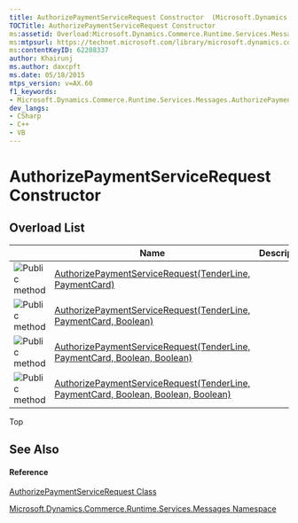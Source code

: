 ```yaml
---
title: AuthorizePaymentServiceRequest Constructor  (Microsoft.Dynamics.Commerce.Runtime.Services.Messages)
TOCTitle: AuthorizePaymentServiceRequest Constructor
ms:assetid: Overload:Microsoft.Dynamics.Commerce.Runtime.Services.Messages.AuthorizePaymentServiceRequest.#ctor
ms:mtpsurl: https://technet.microsoft.com/library/microsoft.dynamics.commerce.runtime.services.messages.authorizepaymentservicerequest.authorizepaymentservicerequest(v=AX.60)
ms:contentKeyID: 62208337
author: Khairunj
ms.author: daxcpft
ms.date: 05/18/2015
mtps_version: v=AX.60
f1_keywords:
- Microsoft.Dynamics.Commerce.Runtime.Services.Messages.AuthorizePaymentServiceRequest.#ctor
dev_langs:
- CSharp
- C++
- VB
---
```


# AuthorizePaymentServiceRequest Constructor

## Overload List

<table>
<thead>
<tr class="header">
<th> </th>
<th>Name</th>
<th>Description</th>
</tr>
</thead>
<tbody>
<tr class="odd">
<td><img src="images/Dn987397.pubmethod(en-us,AX.60).gif" title="Public method" alt="Public method" /></td>
<td><a href="authorizepaymentservicerequest-constructor-tenderline-paymentcard-microsoft-dynamics-commerce-runtime-services-messages.md">AuthorizePaymentServiceRequest(TenderLine, PaymentCard)</a></td>
<td></td>
</tr>
<tr class="even">
<td><img src="images/Dn987397.pubmethod(en-us,AX.60).gif" title="Public method" alt="Public method" /></td>
<td><a href="authorizepaymentservicerequest-constructor-tenderline-paymentcard-boolean-microsoft-dynamics-commerce-runtime-services-messages.md">AuthorizePaymentServiceRequest(TenderLine, PaymentCard, Boolean)</a></td>
<td></td>
</tr>
<tr class="odd">
<td><img src="images/Dn987397.pubmethod(en-us,AX.60).gif" title="Public method" alt="Public method" /></td>
<td><a href="authorizepaymentservicerequest-constructor-tenderline-paymentcard-boolean-boolean-microsoft-dynamics-commerce-runtime-services-messages.md">AuthorizePaymentServiceRequest(TenderLine, PaymentCard, Boolean, Boolean)</a></td>
<td></td>
</tr>
<tr class="even">
<td><img src="images/Dn987397.pubmethod(en-us,AX.60).gif" title="Public method" alt="Public method" /></td>
<td><a href="authorizepaymentservicerequest-constructor-tenderline-paymentcard-boolean-boolean-boolean-microsoft-dynamics-commerce-runtime-services-messages.md">AuthorizePaymentServiceRequest(TenderLine, PaymentCard, Boolean, Boolean, Boolean)</a></td>
<td></td>
</tr>
</tbody>
</table>


Top

## See Also

#### Reference

[AuthorizePaymentServiceRequest Class](authorizepaymentservicerequest-class-microsoft-dynamics-commerce-runtime-services-messages.md)

[Microsoft.Dynamics.Commerce.Runtime.Services.Messages Namespace](microsoft-dynamics-commerce-runtime-services-messages-namespace.md)

